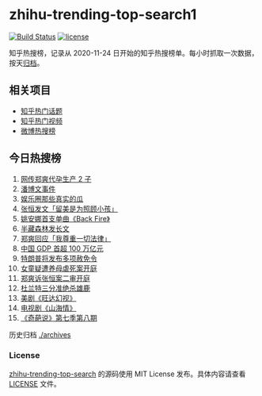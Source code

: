 # zhihu-trending-top-search1

[![Build Status](https://github.com/justjavac/zhihu-trending-top-search/workflows/ci/badge.svg?branch=main)](https://github.com/justjavac/zhihu-trending-top-search/actions)
[![license](https://img.shields.io/github/license/justjavac/zhihu-trending-top-search)](https://github.com/justjavac/zhihu-trending-top-search/blob/main/LICENSE)

知乎热搜榜，记录从 2020-11-24 日开始的知乎热搜榜单。每小时抓取一次数据，按天[归档](./archives)。

## 相关项目

- [知乎热门话题](https://github.com/justjavac/zhihu-trending-hot-questions)
- [知乎热门视频](https://github.com/justjavac/zhihu-trending-hot-video)
- [微博热搜榜](https://github.com/justjavac/weibo-trending-hot-search)

## 今日热搜榜

<!-- BEGIN -->
<!-- 最后更新时间 Tue Jan 19 2021 13:57:03 GMT+0800 (CST) -->
1. [网传郑爽代孕生产 2 子](https://www.zhihu.com/search?q=郑爽)
1. [潘博文事件](https://www.zhihu.com/search?q=潘博文事件)
1. [娱乐圈那些真实的瓜](https://www.zhihu.com/search?q=娱乐圈)
1. [张恒发文「留美是为照顾小孩」](https://www.zhihu.com/search?q=张恒)
1. [姚安娜首支单曲《Back Fire》](https://www.zhihu.com/search?q=姚安娜)
1. [半藏森林发长文](https://www.zhihu.com/search?q=半藏森林)
1. [郑爽回应「我尊重一切法律」](https://www.zhihu.com/search?q=郑爽回应)
1. [中国 GDP 首超 100 万亿元](https://www.zhihu.com/search?q=中国gdp)
1. [特朗普将发布多项赦免令](https://www.zhihu.com/search?q=特朗普赦免)
1. [女童疑遭养母虐死案开庭](https://www.zhihu.com/search?q=郑仁)
1. [郑爽诉张恒案二审开庭](https://www.zhihu.com/search?q=郑爽起诉)
1. [杜兰特三分准绝杀雄鹿](https://www.zhihu.com/search?q=篮网雄鹿)
1. [美剧《旺达幻视》](https://www.zhihu.com/search?q=旺达幻视)
1. [电视剧《山海情》](https://www.zhihu.com/search?q=山海情)
1. [《奇葩说》第七季第八期](https://www.zhihu.com/search?q=奇葩说)
<!-- END -->

历史归档 [./archives](./archives)

### License

[zhihu-trending-top-search](https://github.com/justjavac/zhihu-trending-top-search) 的源码使用 MIT License 发布。具体内容请查看 [LICENSE](./LICENSE) 文件。
